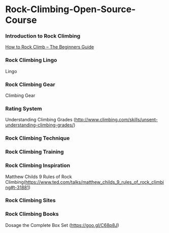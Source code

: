 # Rock-Climbing-Open-Source-Course

### Introduction to Rock Climbing
[How to Rock Climb – The Beginners Guide](http://expertenough.com/690/rock-climbing)

### Rock Climbing Lingo
Lingo

### Rock Climbing Gear
Climbing Gear

### Rating System
Understanding Climbing Grades (http://www.climbing.com/skills/unsent-understanding-climbing-grades/)

### Rock Climbing Technique

### Rock Climbing Training

### Rock Climbing Inspiration
Matthew Childs 9 Rules of Rock Climbing(https://www.ted.com/talks/matthew_childs_9_rules_of_rock_climbing#t-31881)

### Rock Climbing Sites

### Rock Climbing Books
Dosage the Complete Box Set (https://goo.gl/C68p8J)


